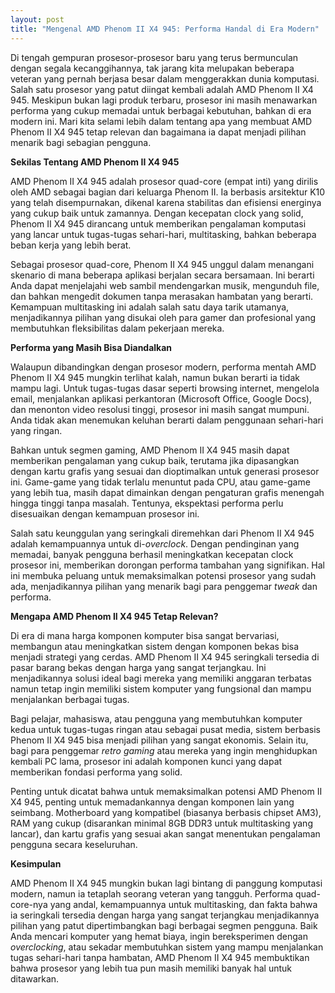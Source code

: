```yaml
---
layout: post
title: "Mengenal AMD Phenom II X4 945: Performa Handal di Era Modern"
---
```


Di tengah gempuran prosesor-prosesor baru yang terus bermunculan dengan segala kecanggihannya, tak jarang kita melupakan beberapa veteran yang pernah berjasa besar dalam menggerakkan dunia komputasi. Salah satu prosesor yang patut diingat kembali adalah AMD Phenom II X4 945. Meskipun bukan lagi produk terbaru, prosesor ini masih menawarkan performa yang cukup memadai untuk berbagai kebutuhan, bahkan di era modern ini. Mari kita selami lebih dalam tentang apa yang membuat AMD Phenom II X4 945 tetap relevan dan bagaimana ia dapat menjadi pilihan menarik bagi sebagian pengguna.

**Sekilas Tentang AMD Phenom II X4 945**

AMD Phenom II X4 945 adalah prosesor quad-core (empat inti) yang dirilis oleh AMD sebagai bagian dari keluarga Phenom II. Ia berbasis arsitektur K10 yang telah disempurnakan, dikenal karena stabilitas dan efisiensi energinya yang cukup baik untuk zamannya. Dengan kecepatan clock yang solid, Phenom II X4 945 dirancang untuk memberikan pengalaman komputasi yang lancar untuk tugas-tugas sehari-hari, multitasking, bahkan beberapa beban kerja yang lebih berat.

Sebagai prosesor quad-core, Phenom II X4 945 unggul dalam menangani skenario di mana beberapa aplikasi berjalan secara bersamaan. Ini berarti Anda dapat menjelajahi web sambil mendengarkan musik, mengunduh file, dan bahkan mengedit dokumen tanpa merasakan hambatan yang berarti. Kemampuan multitasking ini adalah salah satu daya tarik utamanya, menjadikannya pilihan yang disukai oleh para gamer dan profesional yang membutuhkan fleksibilitas dalam pekerjaan mereka.

**Performa yang Masih Bisa Diandalkan**

Walaupun dibandingkan dengan prosesor modern, performa mentah AMD Phenom II X4 945 mungkin terlihat kalah, namun bukan berarti ia tidak mampu lagi. Untuk tugas-tugas dasar seperti browsing internet, mengelola email, menjalankan aplikasi perkantoran (Microsoft Office, Google Docs), dan menonton video resolusi tinggi, prosesor ini masih sangat mumpuni. Anda tidak akan menemukan keluhan berarti dalam penggunaan sehari-hari yang ringan.

Bahkan untuk segmen gaming, AMD Phenom II X4 945 masih dapat memberikan pengalaman yang cukup baik, terutama jika dipasangkan dengan kartu grafis yang sesuai dan dioptimalkan untuk generasi prosesor ini. Game-game yang tidak terlalu menuntut pada CPU, atau game-game yang lebih tua, masih dapat dimainkan dengan pengaturan grafis menengah hingga tinggi tanpa masalah. Tentunya, ekspektasi performa perlu disesuaikan dengan kemampuan prosesor ini.

Salah satu keunggulan yang seringkali diremehkan dari Phenom II X4 945 adalah kemampuannya untuk di-*overclock*. Dengan pendinginan yang memadai, banyak pengguna berhasil meningkatkan kecepatan clock prosesor ini, memberikan dorongan performa tambahan yang signifikan. Hal ini membuka peluang untuk memaksimalkan potensi prosesor yang sudah ada, menjadikannya pilihan yang menarik bagi para penggemar *tweak* dan performa.

**Mengapa AMD Phenom II X4 945 Tetap Relevan?**

Di era di mana harga komponen komputer bisa sangat bervariasi, membangun atau meningkatkan sistem dengan komponen bekas bisa menjadi strategi yang cerdas. AMD Phenom II X4 945 seringkali tersedia di pasar barang bekas dengan harga yang sangat terjangkau. Ini menjadikannya solusi ideal bagi mereka yang memiliki anggaran terbatas namun tetap ingin memiliki sistem komputer yang fungsional dan mampu menjalankan berbagai tugas.

Bagi pelajar, mahasiswa, atau pengguna yang membutuhkan komputer kedua untuk tugas-tugas ringan atau sebagai pusat media, sistem berbasis Phenom II X4 945 bisa menjadi pilihan yang sangat ekonomis. Selain itu, bagi para penggemar *retro gaming* atau mereka yang ingin menghidupkan kembali PC lama, prosesor ini adalah komponen kunci yang dapat memberikan fondasi performa yang solid.

Penting untuk dicatat bahwa untuk memaksimalkan potensi AMD Phenom II X4 945, penting untuk memadankannya dengan komponen lain yang seimbang. Motherboard yang kompatibel (biasanya berbasis chipset AM3), RAM yang cukup (disarankan minimal 8GB DDR3 untuk multitasking yang lancar), dan kartu grafis yang sesuai akan sangat menentukan pengalaman pengguna secara keseluruhan.

**Kesimpulan**

AMD Phenom II X4 945 mungkin bukan lagi bintang di panggung komputasi modern, namun ia tetaplah seorang veteran yang tangguh. Performa quad-core-nya yang andal, kemampuannya untuk multitasking, dan fakta bahwa ia seringkali tersedia dengan harga yang sangat terjangkau menjadikannya pilihan yang patut dipertimbangkan bagi berbagai segmen pengguna. Baik Anda mencari komputer yang hemat biaya, ingin bereksperimen dengan *overclocking*, atau sekadar membutuhkan sistem yang mampu menjalankan tugas sehari-hari tanpa hambatan, AMD Phenom II X4 945 membuktikan bahwa prosesor yang lebih tua pun masih memiliki banyak hal untuk ditawarkan.
